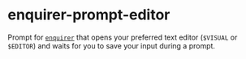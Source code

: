 # enquirer-prompt-editor

Prompt for [`enquirer`](https://github.com/enquirer/enquirer) that opens your preferred text editor (`$VISUAL` or `$EDITOR`) and waits for you to save your input during a prompt.
